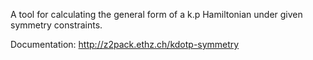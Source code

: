 A tool for calculating the general form of a k.p Hamiltonian under given symmetry constraints.

Documentation: http://z2pack.ethz.ch/kdotp-symmetry
